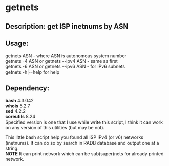 getnets
=======

Description: get ISP inetnums by ASN
-------------------------------------

Usage:<br />
------------
getnets ASN - where ASN is autonomous system number<br />
getnets -4 ASN or getnets --ipv4 ASN - same as first<br />
getnets -6 ASN or getnets --ipv6 ASN - for IPv6 subnets<br />
getnets -h|--help for help<br />

Dependency:<br />
-----------------
**bash** 4.3.042<br />
**whois** 5.2.7<br />
**sed** 4.2.2<br />
**coreutils** 8.24<br />
Specified version is one that I use while write this script, I think it
can work on any version of this utilities (but may be not).<br/>

This little bash script help you found all ISP IPv4 (or v6) networks (inetnums).
It can do so by search in RADB database and output one at a string.<br />
**NOTE** It can print network which can be sub(super)nets for already
printed network.
